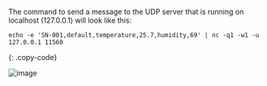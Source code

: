 The command to send a message to the UDP server that is running on localhost (127.0.0.1) will look like this:

```shell
echo -e 'SN-001,default,temperature,25.7,humidity,69' | nc -q1 -w1 -u 127.0.0.1 11560
```
{: .copy-code}

![image](https://img.tbqa.cloud/user-guide/integrations/udp/terminal-text.png)